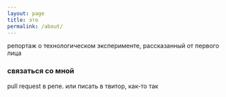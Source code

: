 ```yaml
---
layout: page
title: это
permalink: /about/
---
```


репортаж о технологическом эксперименте, рассказанный от первого лица

### связаться со мной

pull request в репе. или писать в твитор, как-то так
